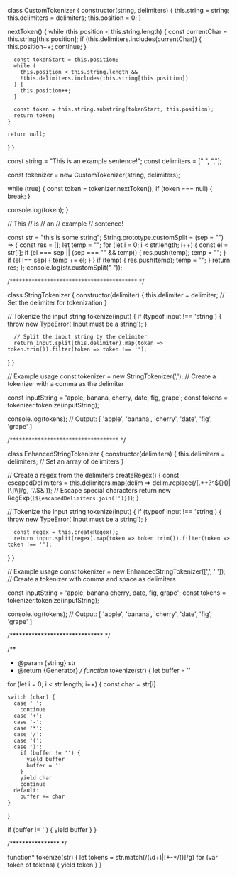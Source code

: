 class CustomTokenizer {
  constructor(string, delimiters) {
    this.string = string;
    this.delimiters = delimiters;
    this.position = 0;
  }

  nextToken() {
    while (this.position < this.string.length) {
      const currentChar = this.string[this.position];
      if (this.delimiters.includes(currentChar)) {
        this.position++;
        continue;
      }

      const tokenStart = this.position;
      while (
        this.position < this.string.length &&
        !this.delimiters.includes(this.string[this.position])
      ) {
        this.position++;
      }

      const token = this.string.substring(tokenStart, this.position);
      return token;
    }

    return null;
  }
}

const string = "This is an example sentence!";
const delimiters = [" ", ","];

const tokenizer = new CustomTokenizer(string, delimiters);

while (true) {
  const token = tokenizer.nextToken();
  if (token === null) {
    break;
  }

  console.log(token);
}

// This
// is
// an
// example
// sentence!

const str = "this is some string";
String.prototype.customSplit = (sep = "") => {
  const res = [];
  let temp = "";
  for (let i = 0; i < str.length; i++) {
    const el = str[i];
    if (el === sep || (sep === "" && temp)) {
      res.push(temp);
      temp = "";
    }
    if (el !== sep) {
      temp += el;
    }
  }
  if (temp) {
    res.push(temp);
    temp = "";
  }
  return res;
};
console.log(str.customSplit(" "));



/***************************************** */

class StringTokenizer {
  constructor(delimiter) {
      this.delimiter = delimiter; // Set the delimiter for tokenization
  }

  // Tokenize the input string
  tokenize(input) {
      if (typeof input !== 'string') {
          throw new TypeError('Input must be a string');
      }

      // Split the input string by the delimiter
      return input.split(this.delimiter).map(token => token.trim()).filter(token => token !== '');
  }
}

// Example usage
const tokenizer = new StringTokenizer(','); // Create a tokenizer with a comma as the delimiter

const inputString = 'apple, banana, cherry, date,   fig,   grape';
const tokens = tokenizer.tokenize(inputString);

console.log(tokens); // Output: [ 'apple', 'banana', 'cherry', 'date', 'fig', 'grape' ]


/*********************************** */


class EnhancedStringTokenizer {
  constructor(delimiters) {
      this.delimiters = delimiters; // Set an array of delimiters
  }

  // Create a regex from the delimiters
  createRegex() {
      const escapedDelimiters = this.delimiters.map(delim => delim.replace(/[.*+?^${}()|[\]\\]/g, '\\$&')); // Escape special characters
      return new RegExp(`[${escapedDelimiters.join('')}]`);
  }

  // Tokenize the input string
  tokenize(input) {
      if (typeof input !== 'string') {
          throw new TypeError('Input must be a string');
      }

      const regex = this.createRegex();
      return input.split(regex).map(token => token.trim()).filter(token => token !== '');
  }
}

// Example usage
const tokenizer = new EnhancedStringTokenizer([',', ' ']); // Create a tokenizer with comma and space as delimiters

const inputString = 'apple, banana cherry, date,   fig,   grape';
const tokens = tokenizer.tokenize(inputString);

console.log(tokens); // Output: [ 'apple', 'banana', 'cherry', 'date', 'fig', 'grape' ]



/****************************** */

/**
 * @param {string} str
 * @return {Generator}
 */
function* tokenize(str) {
  let buffer = ''
  
  for (let i = 0; i < str.length; i++) {
    const char = str[i]
    
    switch (char) {
      case ' ':
        continue
      case '+':
      case '-':
      case '*':
      case '/':
      case '(':
      case ')':
        if (buffer != '') {
          yield buffer
          buffer = ''
        }
        yield char
        continue
      default:
        buffer += char
    }
  }
  
  if (buffer != '') {
    yield buffer
  }
}


/**************** */


function* tokenize(str) {
  let tokens = str.match(/(\d+)|[\+\-\*\/\(\)]/g)
  for (var token of tokens) { yield token }
}
